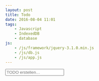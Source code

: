 ```yaml
---
layout: post
title: Todo
date: 2016-08-04 11:01
tags:
    - Javascript
    - IndexedDB
    - database
js:
    - /js/framework/jquery-3.1.0.min.js
    - /js/db.js
    - /js/app.js
---
```


<form id="new-todo-form" method="POST" action="#" role="form">
    <input type="text" name="new-todo" class="form-control" id="new-todo" placeholder="TODO erstellen…" required>
</form>

<ul class="list-group" id="todo-items"></ul>